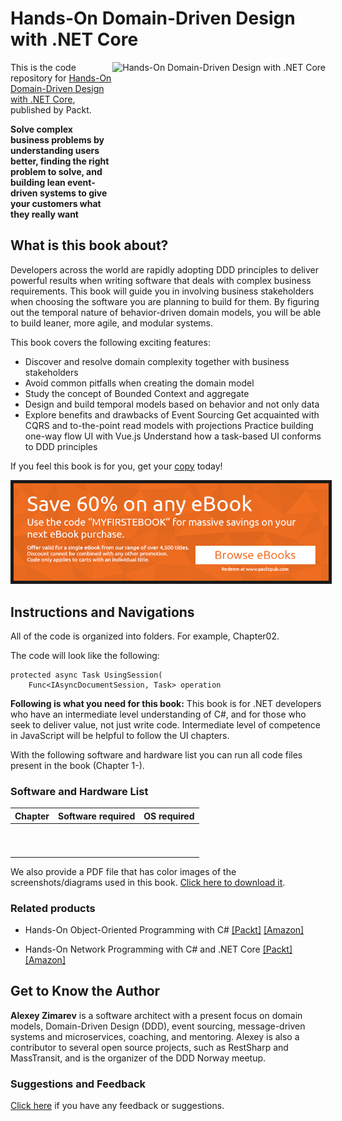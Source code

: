 # Hands-On Domain-Driven Design with .NET Core

<a href="https://www.packtpub.com/application-development/hands-domain-driven-design-net?utm_source=github&utm_medium=repository&utm_campaign=9781788834094 "><img src="https://dz13w8afd47il.cloudfront.net/sites/default/files/imagecache/ppv4_main_book_cover/9781788834094cover.png" alt="Hands-On Domain-Driven Design with .NET Core" height="256px" align="right"></a>

This is the code repository for [Hands-On Domain-Driven Design with .NET Core](https://www.packtpub.com/application-development/hands-domain-driven-design-net?utm_source=github&utm_medium=repository&utm_campaign=9781788834094), published by Packt.

**Solve complex business problems by understanding users better, finding the right problem to solve, and building lean event-driven systems to give your customers what they really want**

## What is this book about?
Developers across the world are rapidly adopting DDD principles to deliver powerful results when writing software that deals with complex business requirements. This book will guide you in involving business stakeholders when choosing the software you are planning to build for them. By figuring out the temporal nature of behavior-driven domain models, you will be able to build leaner, more agile, and modular systems.

This book covers the following exciting features:
* Discover and resolve domain complexity together with business stakeholders 
* Avoid common pitfalls when creating the domain model 
* Study the concept of Bounded Context and aggregate 
* Design and build temporal models based on behavior and not only data 
* Explore benefits and drawbacks of Event Sourcing 
Get acquainted with CQRS and to-the-point read models with projections 
Practice building one-way flow UI with Vue.js 
Understand how a task-based UI conforms to DDD principles 

If you feel this book is for you, get your [copy](https://www.amazon.com/dp/1788834097) today!

<a href="https://www.packtpub.com/?utm_source=github&utm_medium=banner&utm_campaign=GitHubBanner"><img src="https://raw.githubusercontent.com/PacktPublishing/GitHub/master/GitHub.png" 
alt="https://www.packtpub.com/" border="5" /></a>

## Instructions and Navigations
All of the code is organized into folders. For example, Chapter02.

The code will look like the following:
```
protected async Task UsingSession(
    Func<IAsyncDocumentSession, Task> operation
```

**Following is what you need for this book:**
This book is for .NET developers who have an intermediate level understanding of C#, and for those who seek to deliver value, not just write code. Intermediate level of competence in JavaScript will be helpful to follow the UI chapters.

With the following software and hardware list you can run all code files present in the book (Chapter 1-).
### Software and Hardware List
| Chapter | Software required | OS required |
| -------- | ------------------------------------ | ----------------------------------- |
|  |  |  |
|  |  |  |
|  |  |  |
|  |  |  |
|  |  |  |
|  |  |  |
|  |  |  |
|  |  |  |
|  |  |  |
|  |  |  |

We also provide a PDF file that has color images of the screenshots/diagrams used in this book. [Click here to download it](https://www.packtpub.com/sites/default/files/downloads/9781788834094_ColorImages.pdf).

### Related products
* Hands-On Object-Oriented Programming with C# [[Packt]](https://www.packtpub.com/application-development/hands-object-oriented-programming-c?utm_source=github&utm_medium=repository&utm_campaign=9781788296229) [[Amazon]](https://www.amazon.com/dp/1788296222)

* Hands-On Network Programming with C# and .NET Core [[Packt]](https://www.packtpub.com/application-development/hands-network-programming-c-and-net-core?utm_source=github&utm_medium=repository&utm_campaign=9781789340761) [[Amazon]](https://www.amazon.com/dp/1789340764)

## Get to Know the Author
**Alexey Zimarev**
is a software architect with a present focus on domain models, Domain-Driven Design (DDD), event sourcing, message-driven systems and microservices, coaching, and mentoring. Alexey is also a contributor to several open source projects, such as RestSharp and MassTransit, and is the organizer of the DDD Norway meetup.

### Suggestions and Feedback
[Click here](https://docs.google.com/forms/d/e/1FAIpQLSdy7dATC6QmEL81FIUuymZ0Wy9vH1jHkvpY57OiMeKGqib_Ow/viewform) if you have any feedback or suggestions.


